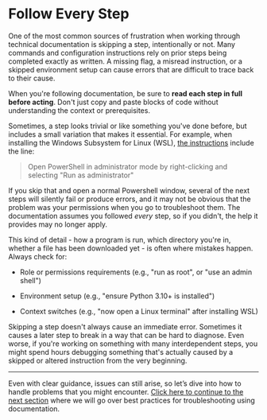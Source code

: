 # Follow Every Step
One of the most common sources of frustration when working through technical documentation is skipping a step, intentionally or not. Many commands and configuration instructions rely on prior steps being completed exactly as written. A missing flag, a misread instruction, or a skipped environment setup can cause errors that are difficult to trace back to their cause.

When you're following documentation, be sure to **read each step in full before acting**. Don't just copy and paste blocks of code without understanding the context or prerequisites.

Sometimes, a step looks trivial or like something you've done before, but includes a small variation that makes it essential. For example, when installing the Windows Subsystem for Linux (WSL), [the instructions](https://learn.microsoft.com/en-us/windows/wsl/install) include the line:

>Open PowerShell in administrator mode by right-clicking and selecting "Run as administrator"

If you skip that and open a normal Powershell window, several of the next steps will silently fail or produce errors, and it may not be obvious that the problem was your permissions when you go to troubleshoot them. The documentation assumes you followed *every* step, so if you didn't, the help it provides may no longer apply. 

This kind of detail - how a program is run, which directory you're in, whether a file has been downloaded yet - is often where mistakes happen. Always check for:

* Role or permissions requirements (e.g., "run as root", or "use an admin shell")

* Environment setup (e.g., "ensure Python 3.10+ is installed")

* Context switches (e.g., "now open a Linux terminal" after installing WSL)

Skipping a step doesn't always cause an immediate error. Sometimes it causes a later step to break in a way that can be hard to diagnose. Even worse, if you're working on something with many interdependent steps, you might spend hours debugging something that's actually caused by a skipped or altered instruction from the very beginning.

---

Even with clear guidance, issues can still arise, so let’s dive into how to handle problems that you might encounter. [Click here to continue to the next section](03_troubleshooting.md) where we will go over best practices for troubleshooting using documentation.